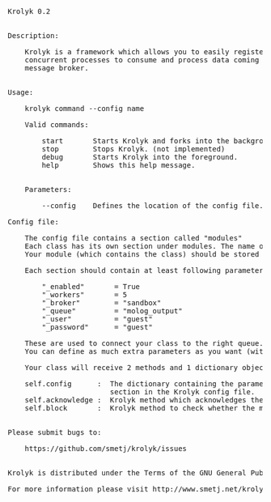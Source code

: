 <pre>
Krolyk 0.2


Description:

    Krolyk is a framework which allows you to easily register your Python class as 
    concurrent processes to consume and process data coming from a RabbitMQ 
    message broker.
    

Usage:

    krolyk command --config name
    
    Valid commands:

        start       Starts Krolyk and forks into the background. (not implemented)
        stop        Stops Krolyk. (not implemented)
        debug       Starts Krolyk into the foreground.
        help        Shows this help message.
    

    Parameters:

        --config    Defines the location of the config file.

Config file:

    The config file contains a section called "modules"
    Each class has its own section under modules. The name of the module section should match the name of your class.
    Your module (which contains the class) should be stored in the mods/ directory.

    Each section should contain at least following parameters:

        "_enabled"       = True
        "_workers"       = 5
        "_broker"        = "sandbox"
        "_queue"         = "molog_output"
        "_user"          = "guest"
        "_password"      = "guest"

    These are used to connect your class to the right queue.
    You can define as much extra parameters as you want (without leading underscore)

    Your class will receive 2 methods and 1 dictionary object from the Krolyk framework:

    self.config      :  The dictionary containing the parameters coming from this class's 
                        section in the Krolyk config file.
    self.acknowledge :  Krolyk method which acknowledges the data coming from the queue.
    self.block       :  Krolyk method to check whether the main loop is going to exit.


Please submit bugs to:

    https://github.com/smetj/krolyk/issues


Krolyk is distributed under the Terms of the GNU General Public License Version 3. (http://www.gnu.org/licenses/gpl-3.0.html)

For more information please visit http://www.smetj.net/krolyk/
</pre>
